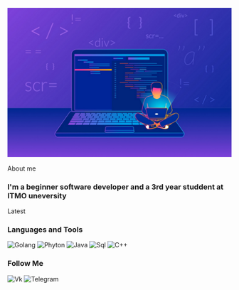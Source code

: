 ![Header](https://github.com/Hokure04/hokure04/blob/main/assets/Programmer.jpg)

About me
### I'm a beginner software developer and a 3rd year studdent at ITMO uneversity

Latest

### Languages and Tools
![Golang](https://img.shields.io/badge/-Golang-000000?style=for-the-badge&logo=go)
![Phyton](https://img.shields.io/badge/-Phyton-000000?style=for-the-badge&logo=python)
![Java](https://img.shields.io/badge/-Java-000000?style=for-the-badge&logo=java)
![Sql](https://img.shields.io/badge/-SQL-000000?style=for-the-badge&logo=postgresql)
![C++](https://img.shields.io/badge/-C++-000000?style=for-the-badge&logo=c%2b%2b)

### Follow Me
![Vk](https://img.shields.io/badge/-Vkontakte-000000?style=for-the-badge&logo=Vk&logoColor=4F7DB3)
![Telegram](https://img.shields.io/badge/-Telegram-000000?style=for-the-badge&logo=Telegram&logoColor=4F7DB3)
